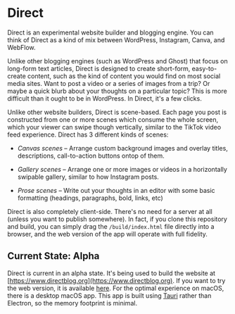 
# Direct

Direct is an experimental website builder and blogging engine. You can think of Direct as a kind of mix between WordPress, Instagram, Canva, and WebFlow. 

Unlike other blogging engines (such as WordPress and Ghost) that focus on long-form text articles, Direct is designed to create short-form, easy-to-create content, such as the kind of content you would find on most social media sites. Want to post a video or a series of images from a trip? Or maybe a quick blurb about your thoughts on a particular topic? This is more difficult than it ought to be in WordPress. In Direct, it's a few clicks.

Unlike other website builders, Direct is scene-based. Each page you post is constructed from one or more scenes which consume the whole screen, which your viewer can swipe though vertically, similar to the TikTok video feed experience. Direct has 3 different kinds of scenes:

- *Canvas scenes* – Arrange custom background images and overlay titles, descriptions, call-to-action buttons ontop of them.

- *Gallery scenes* – Arrange one or more images or videos in a horizontally swipable gallery, similar to how Instagram posts.

- *Prose scenes* – Write out your thoughts in an editor with some basic formatting (headings, paragraphs, bold, links, etc)

Direct is also completely client-side. There's no need for a server at all (unless you want to publish somewhere). In fact, if you clone this repository and build, you can simply drag the `/build/index.html` file directly into a browser, and the web version of the app will operate with full fidelity.

## Current State: Alpha

Direct is current in an alpha state. It's being used to build the website at [https://www.directblog.org](https://www.directblog.org). If you want to try the web version, it is available [here](https://app.directblog.org). For the optimal experience on macOS, there is a desktop macOS app. This app is built using [Tauri](https://tauri.app/) rather than Electron, so the memory footprint is minimal.
